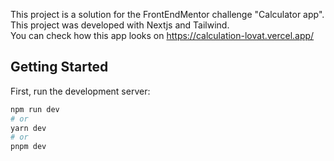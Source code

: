 This project is a solution for the FrontEndMentor challenge "Calculator app". <br />
This project was developed with Nextjs and Tailwind. <br />
You can check how this app looks on https://calculation-lovat.vercel.app/

## Getting Started

First, run the development server:

```bash
npm run dev
# or
yarn dev
# or
pnpm dev
```
